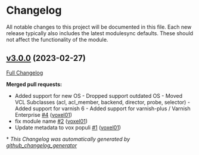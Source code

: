 # Changelog

All notable changes to this project will be documented in this file.
Each new release typically also includes the latest modulesync defaults.
These should not affect the functionality of the module.

## [v3.0.0](https://github.com/voxpupuli/puppet-varnish/tree/v3.0.0) (2023-02-27)

[Full Changelog](https://github.com/voxpupuli/puppet-varnish/compare/d55e143663f24b4f5efd8a9628a3d0173264609b...v3.0.0)

**Merged pull requests:**

- Added support for new OS   - Dropped support outdated OS   - Moved VCL Subclasses \(acl, acl\_member, backend, director, probe, selector\)   - Added support for varnish 6   - Added support for varnish-plus / Varnish Enterprise [\#4](https://github.com/voxpupuli/puppet-varnish/pull/4) ([voxel01](https://github.com/voxel01))
- fix module name [\#2](https://github.com/voxpupuli/puppet-varnish/pull/2) ([voxel01](https://github.com/voxel01))
- Update metadata to vox populi [\#1](https://github.com/voxpupuli/puppet-varnish/pull/1) ([voxel01](https://github.com/voxel01))



\* *This Changelog was automatically generated by [github_changelog_generator](https://github.com/github-changelog-generator/github-changelog-generator)*
